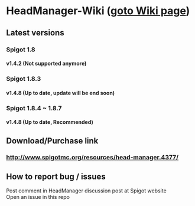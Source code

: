 # HeadManager-Wiki ([goto Wiki page](https://github.com/bsy6766/HeadManager-Wiki/wiki))

## Latest versions
### Spigot 1.8
#### v1.4.2 (Not supported anymore)
### Spigot 1.8.3
#### v1.4.8 (Up to date, update will be end soon)
### Spigot 1.8.4 ~ 1.8.7
#### v1.4.8 (Up to date, Recommended)

## Download/Purchase link
### http://www.spigotmc.org/resources/head-manager.4377/

## How to report bug / issues
Post comment in HeadManager discussion post at Spigot website<br>
Open an issue in this repo<br>
